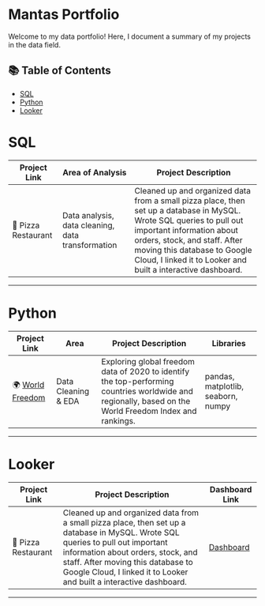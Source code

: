 # Mantas Portfolio

Welcome to my data portfolio! Here, I document a summary of my projects in the data field. 

## 📚 Table of Contents
- [SQL](#sql)
- [Python](#python)
- [Looker](#looker)

# SQL

| Project Link | Area of Analysis | Project Description | 
|---|---|---|
| 🍕 Pizza Restaurant | Data analysis, data cleaning, data transformation | Cleaned up and organized data from a small pizza place, then set up a database in MySQL. Wrote SQL queries to pull out important information about orders, stock, and staff. After moving this database to Google Cloud, I linked it to Looker and built a interactive dashboard. |

***

# Python

| Project Link | Area | Project Description | Libraries |    
|---|---|---|---|
| 🌍 [World Freedom](https://github.com/MantasTech/World-Freedom/blob/main/README.md) | Data Cleaning & EDA | Exploring global freedom data of 2020 to identify the top-performing countries worldwide and regionally, based on the World Freedom Index and rankings. | pandas, matplotlib, seaborn, numpy | 


***

# Looker

| Project Link | Project Description | Dashboard Link |
|---|---|---|
| 🍕 Pizza Restaurant | Cleaned up and organized data from a small pizza place, then set up a database in MySQL. Wrote SQL queries to pull out important information about orders, stock, and staff. After moving this database to Google Cloud, I linked it to Looker and built a interactive dashboard. | [Dashboard](https://lookerstudio.google.com/reporting/ccbfff85-91a8-428c-901f-695bae4161c9) |


***
